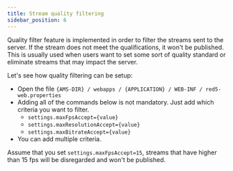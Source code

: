 ```yaml
---
title: Stream quality filtering
sidebar_position: 6
---
```


Quality filter feature is implemented in order to filter the streams sent to the server. If the stream does not meet the qualifications, it won't be published. This is usually used when users want to set some sort of quality standard or eliminate streams that may impact the server.

Let's see how quality filtering can be setup:

*   Open the file ```{AMS-DIR} / webapps / {APPLICATION} / WEB-INF / red5-web.properties```
*   Adding all of the commands below is not mandatory. Just add which criteria you want to filter.
    *   ```settings.maxFpsAccept={value}```
    *   ```settings.maxResolutionAccept={value}```
    *   ```settings.maxBitrateAccept={value}```
*   You can add multiple criteria.

Assume that you set ```settings.maxFpsAccept=15```, streams that have higher than 15 fps will be disregarded and won't be published.